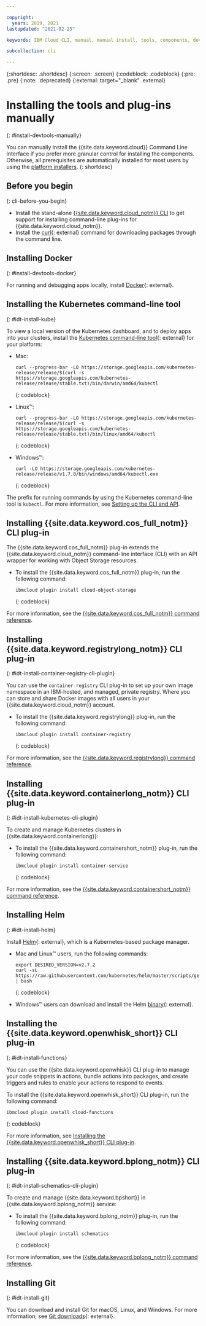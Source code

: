 ```yaml
---

copyright:
  years: 2019, 2021
lastupdated: "2021-02-25"

keywords: IBM Cloud CLI, manual, manual install, tools, components, developer tools, ibmcloud cli, ibmcloud, ibmcloud dev, cli, command line, command-line, developer tools, kubernetes, kubectl, git

subcollection: cli

---
```



{:shortdesc: .shortdesc}
{:screen: .screen}
{:codeblock: .codeblock}
{:pre: .pre}
{:note: .deprecated}
{:external: target="_blank" .external}

# Installing the tools and plug-ins manually
{: #install-devtools-manually}

You can manually install the {{site.data.keyword.cloud}} Command Line Interface if you prefer more granular control for installing the components. Otherwise, all prerequisites are automatically installed for most users by using the [platform installers](/docs/cli?topic=cli-getting-started#step1-install-idt).
{: shortdesc}

## Before you begin
{: cli-before-you-begin}

* Install the stand-alone [{{site.data.keyword.cloud_notm}} CLI](/docs/cli?topic=cli-install-ibmcloud-cli#install-ibmcloud-cli) to get support for installing command-line plug-ins for {{site.data.keyword.cloud_notm}}.
* Install the [curl](https://curl.haxx.se/download.html){: external} command for downloading packages through the command line.

## Installing Docker
{: #install-devtools-docker}

For running and debugging apps locally, install [Docker](https://www.docker.com/get-started){: external}.

## Installing the Kubernetes command-line tool
{: #idt-install-kube}

To view a local version of the Kubernetes dashboard, and to deploy apps into your clusters, install the [Kubernetes command-line tool](https://kubernetes.io/docs/tasks/tools/install-kubectl/){: external} for your platform:

* Mac:
  ```
  curl --progress-bar -LO https://storage.googleapis.com/kubernetes-release/release/$(curl -s https://storage.googleapis.com/kubernetes-release/release/stable.txt)/bin/darwin/amd64/kubectl
  ```
  {: codeblock}

* Linux&trade;:
  ```
  curl --progress-bar -LO https://storage.googleapis.com/kubernetes-release/release/$(curl -s https://storage.googleapis.com/kubernetes-release/release/stable.txt)/bin/linux/amd64/kubectl
  ```
  {: codeblock}

* Windows&trade;:
  ```
  curl -LO https://storage.googleapis.com/kubernetes-release/release/v1.7.0/bin/windows/amd64/kubectl.exe
  ```
  {: codeblock}

The prefix for running commands by using the Kubernetes command-line tool is `kubectl`. For more information, see [Setting up the CLI and API](/docs/containers?topic=containers-cs_cli_install).

## Installing {{site.data.keyword.cos_full_notm}} CLI plug-in

The {{site.data.keyword.cos_full_notm}} plug-in extends the {{site.data.keyword.cloud_notm}} command-line interface (CLI) with an API wrapper for working with Object Storage resources.

* To install the {{site.data.keyword.cos_full_notm}} plug-in, run the following command:
  ```
  ibmcloud plugin install cloud-object-storage
  ```
  {: codeblock}

For more information, see the [{{site.data.keyword.cos_full_notm}} command reference](/cloud-object-storage-cli-plugin?topic=cloud-object-storage-cli-plugin-ic-cos-cli).

## Installing {{site.data.keyword.registrylong_notm}} CLI plug-in
{: #idt-install-container-registry-cli-plugin}

You can use the `container-registry` CLI plug-in to set up your own image namespace in an IBM-hosted, and managed, private registry. Where you can store and share Docker images with all users in your {{site.data.keyword.cloud_notm}} account.

* To install the {{site.data.keyword.registrylong}} plug-in, run the following command:
  ```
  ibmcloud plugin install container-registry
  ```
  {: codeblock}

For more information, see the [{{site.data.keyword.registrylong}} command reference](/docs/Registry?topic=container-registry-cli-plugin-containerregcli).

## Installing {{site.data.keyword.containerlong_notm}} CLI plug-in
{: #idt-install-kubernetes-cli-plugin}

To create and manage Kubernetes clusters in {{site.data.keyword.containerlong}}:

* To install the {{site.data.keyword.containershort_notm}} plug-in, run the following command:
  ```
  ibmcloud plugin install container-service
  ```
  {: codeblock}

For more information, see the [{{site.data.keyword.containershort_notm}} command reference](/docs/containers?topic=containers-cli-plugin-kubernetes-service-cli).

## Installing Helm
{: #idt-install-helm}

Install [Helm](https://helm.sh/docs/){: external}, which is a Kubernetes-based package manager.

* Mac and Linux&trade; users, run the following commands:
  ```
  export DESIRED_VERSION=v2.7.2
  curl -sL https://raw.githubusercontent.com/kubernetes/helm/master/scripts/get | bash
  ```
  {: codeblock}

* Windows&trade; users can download and install the Helm [binary](https://github.com/helm/helm/releases){: external}.

## Installing the {{site.data.keyword.openwhisk_short}} CLI plug-in
{: #idt-install-functions}

You can use the {{site.data.keyword.openwhisk}} CLI plug-in to manage your code snippets in actions, bundle actions into packages, and create triggers and rules to enable your actions to respond to events.

To install the {{site.data.keyword.openwhisk_short}} CLI plug-in, run the following command:
```
ibmcloud plugin install cloud-functions
```
{: codeblock}

For more information, see [Installing the {{site.data.keyword.openwhisk_short}} CLI plug-in](/docs/openwhisk?topic=openwhisk-cli_install).

## Installing {{site.data.keyword.bplong_notm}} CLI plug-in
{: #idt-install-schematics-cli-plugin}

To create and manage {{site.data.keyword.bpshort}} in {{site.data.keyword.bplong_notm}} service:

* To install the {{site.data.keyword.bplong_notm}} plug-in, run the following command:
  ```
  ibmcloud plugin install schematics
  ```
  {: codeblock}

For more information, see the [{{site.data.keyword.bplong_notm}} command reference](/docs/schematics?topic=schematics-setup-cli).

## Installing Git
{: #idt-install-git}

You can download and install Git for macOS, Linux, and Windows. For more information, see [Git downloads](https://git-scm.com/downloads){: external}.
